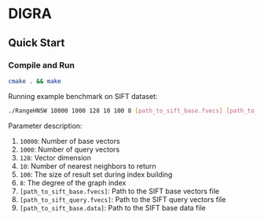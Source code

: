 # DIGRA

## Quick Start

### Compile and Run

```bash
cmake . && make
```

Running example benchmark on SIFT dataset:
```bash
./RangeHNSW 10000 1000 128 10 100 8 [path_to_sift_base.fvecs] [path_to_sift_query.fvecs] [path_to_sift_base.data]
```

Parameter description:

1. `10000`: Number of base vectors
2. `1000`: Number of query vectors
3. `128`: Vector dimension
4. `10`: Number of nearest neighbors to return
5. `100`: The size of result set during index building
6. `8`: The degree of the graph index 
7. `[path_to_sift_base.fvecs]`: Path to the SIFT base vectors file
8. `[path_to_sift_query.fvecs]`: Path to the SIFT query vectors file
9. `[path_to_sift_base.data]`: Path to the SIFT base data file
